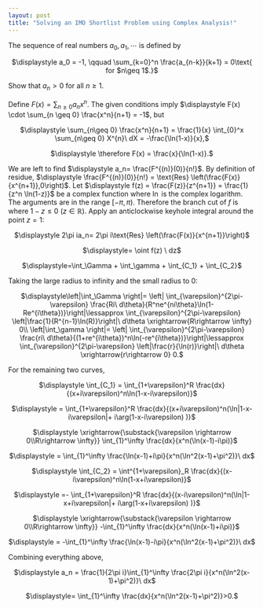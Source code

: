 ```yaml
---
layout: post
title: "Solving an IMO Shortlist Problem using Complex Analysis!"
---
```


The sequence of real numbers $a_0, a_1,\cdots$ is defined by

<p align="center"> $\displaystyle a_0 = -1, \qquad \sum_{k=0}^n \frac{a_{n-k}}{k+1} = 0\text{ for $n\geq 1$.}$ </p>

Show that $a_n>0$ for all $n\geq 1$.

Define $\displaystyle F(x) = \sum_{n\geq 0} a_nx^n$. The given conditions imply $\displaystyle F(x) \cdot \sum_{n \geq 0} \frac{x^n}{n+1} = -1$, but

<p align="center"> $\displaystyle \sum_{n\geq 0} \frac{x^n}{n+1} = \frac{1}{x} \int_{0}^x \sum_{n\geq 0} X^{n}\ dX = -\frac{\ln(1-x)}{x},$ </p>
<p align="center"> $\displaystyle \therefore F(x) = \frac{x}{\ln(1-x)}.$ </p>

We are left to find $\displaystyle a_n= \frac{F^{(n)}(0)}{n!}$. By definition of residue, $\displaystyle \frac{F^{(n)}(0)}{n!} = \text{Res} \left(\frac{F(x)}{x^{n+1}},0\right)$.
Let $\displaystyle f(z) = \frac{F(z)}{z^{n+1}} = \frac{1}{z^n \ln(1-z)}$ be a complex function where $\ln$ is the complex logarithm. The arguments are in the range $[-\pi,\pi)$. Therefore the branch cut of $f$ is where $1-z \leq 0 \ (z\in \mathbb{R})$. Apply an anticlockwise keyhole integral around the point $z=1$:

<p align="center"> $\displaystyle 2\pi ia_n= 2\pi i\text{Res} \left(\frac{F(x)}{x^{n+1}}\right)$ </p>
<p align="center"> $\displaystyle= \oint f(z) \ dz$ </p>
<p align="center"> $\displaystyle=\int_\Gamma + \int_\gamma + \int_{C_1} + \int_{C_2}$ </p>

Taking the large radius to infinity and the small radius to 0:

<p align="center"> $\displaystyle\left|\int_\Gamma \right|= \left| \int_{\varepsilon}^{2\pi-\varepsilon} \frac{Ri\ d\theta}{R^ne^{ni\theta}\ln(1-Re^{i\theta})}\right|\lessapprox \int_{\varepsilon}^{2\pi-\varepsilon} \left|\frac{1}{R^{n-1}\ln(R)}\right|\ d\theta \xrightarrow{R\rightarrow \infty} 0\\
    \left|\int_\gamma \right|= \left| \int_{\varepsilon}^{2\pi-\varepsilon} \frac{ri\ d\theta}{(1+re^{i\theta})^n\ln(-re^{i\theta})}\right|\lessapprox \int_{\varepsilon}^{2\pi-\varepsilon} \left|\frac{r}{\ln(r)}\right|\ d\theta \xrightarrow{r\rightarrow 0} 0.$ </p>

For the remaining two curves,

<p align="center"> $\displaystyle \int_{C_1} = \int_{1+\varepsilon}^R \frac{dx}{(x+i\varepsilon)^n\ln(1-x-i\varepsilon)}$ </p>
<p align="center"> $\displaystyle = \int_{1+\varepsilon}^R \frac{dx}{(x+i\varepsilon)^n(\ln|1-x-i\varepsilon|+ i\arg(1-x-i\varepsilon) )}$ </p>
<p align="center"> $\displaystyle \xrightarrow{\substack{\varepsilon \rightarrow 0\\R\rightarrow \infty}} \int_{1}^\infty \frac{dx}{x^n(\ln(x-1)-i\pi)}$ </p>
<p align="center"> $\displaystyle = \int_{1}^\infty \frac{\ln(x-1)+i\pi}{x^n(\ln^2(x-1)+\pi^2)}\ dx$ </p>
<p align="center"> $\displaystyle \int_{C_2} = \int^{1+\varepsilon}_R \frac{dx}{(x-i\varepsilon)^n\ln(1-x+i\varepsilon)}$ </p>
<p align="center"> $\displaystyle =- \int_{1+\varepsilon}^R \frac{dx}{(x-i\varepsilon)^n(\ln|1-x+i\varepsilon|+ i\arg(1-x+i\varepsilon) )}$ </p>
<p align="center"> $\displaystyle \xrightarrow{\substack{\varepsilon \rightarrow 0\\R\rightarrow \infty}} -\int_{1}^\infty \frac{dx}{x^n(\ln(x-1)+i\pi)}$ </p>
<p align="center"> $\displaystyle = -\int_{1}^\infty \frac{\ln(x-1)-i\pi}{x^n(\ln^2(x-1)+\pi^2)}\ dx$ </p>

Combining everything above,

<p align="center">
    $\displaystyle a_n = \frac{1}{2\pi i}\int_{1}^\infty \frac{2\pi i}{x^n(\ln^2(x-1)+\pi^2)}\ dx$ </p>
<p align="center">
    $\displaystyle= \int_{1}^\infty \frac{dx}{x^n(\ln^2(x-1)+\pi^2)}>0.$
</p>
